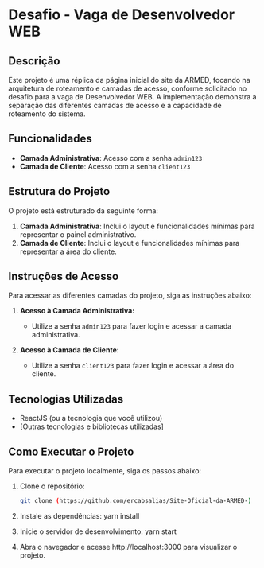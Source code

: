 # Desafio - Vaga de Desenvolvedor WEB

## Descrição

Este projeto é uma réplica da página inicial do site da ARMED, focando na arquitetura de roteamento e camadas de acesso, conforme solicitado no desafio para a vaga de Desenvolvedor WEB. A implementação demonstra a separação das diferentes camadas de acesso e a capacidade de roteamento do sistema.

## Funcionalidades

- **Camada Administrativa**: Acesso com a senha `admin123`
- **Camada de Cliente**: Acesso com a senha `client123`

## Estrutura do Projeto

O projeto está estruturado da seguinte forma:

1. **Camada Administrativa**: Inclui o layout e funcionalidades mínimas para representar o painel administrativo.
2. **Camada de Cliente**: Inclui o layout e funcionalidades mínimas para representar a área do cliente.

## Instruções de Acesso

Para acessar as diferentes camadas do projeto, siga as instruções abaixo:

1. **Acesso à Camada Administrativa:**
   - Utilize a senha `admin123` para fazer login e acessar a camada administrativa.

2. **Acesso à Camada de Cliente:**
   - Utilize a senha `client123` para fazer login e acessar a área do cliente.

## Tecnologias Utilizadas

- ReactJS (ou a tecnologia que você utilizou)
- [Outras tecnologias e bibliotecas utilizadas]

## Como Executar o Projeto

Para executar o projeto localmente, siga os passos abaixo:

1. Clone o repositório:
   ```bash
   git clone (https://github.com/ercabsalias/Site-Oficial-da-ARMED-)
2. Instale as dependências:
   yarn install
   
4. Inicie o servidor de desenvolvimento:
   yarn start
   
5. Abra o navegador e acesse http://localhost:3000 para visualizar o projeto.
